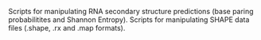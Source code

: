 Scripts for manipulating RNA secondary structure predictions (base paring probabilitites and Shannon Entropy).
Scripts for manipulating SHAPE data files (.shape, .rx and .map formats).
